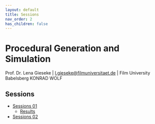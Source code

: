 ```yaml
---
layout: default
title: Sessions
nav_order: 2
has_children: false
---
```


# Procedural Generation and Simulation

Prof. Dr. Lena Gieseke \| l.gieseke@filmuniversitaet.de \| Film University Babelsberg KONRAD WOLF

## Sessions

* [Sessions 01](01_intro/README.md)
    * [Results](01_intro/pgs_ss22_01_results.md)
* [Sessions 02](02_houdini/README.md)
